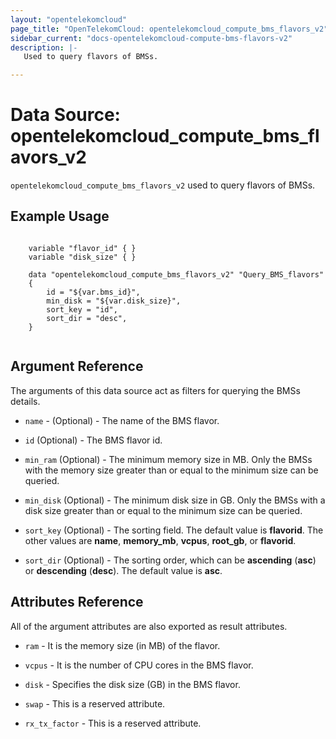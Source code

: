 ```yaml
---
layout: "opentelekomcloud"
page_title: "OpenTelekomCloud: opentelekomcloud_compute_bms_flavors_v2"
sidebar_current: "docs-opentelekomcloud-compute-bms-flavors-v2"
description: |-
   Used to query flavors of BMSs.

---
```


# Data Source: opentelekomcloud_compute_bms_flavors_v2

`opentelekomcloud_compute_bms_flavors_v2` used to query flavors of BMSs.

## Example Usage

```hcl
    
    variable "flavor_id" { }
    variable "disk_size" { }

    data "opentelekomcloud_compute_bms_flavors_v2" "Query_BMS_flavors" 
    {
        id = "${var.bms_id}",
        min_disk = "${var.disk_size}",
        sort_key = "id",
        sort_dir = "desc",
    }
    
```

## Argument Reference

The arguments of this data source act as filters for querying the BMSs details.

* `name` - (Optional) - The name of the BMS flavor.

* `id` (Optional) - The BMS flavor id.

* `min_ram` (Optional) - The minimum memory size in MB. Only the BMSs with the memory size greater than or equal to the minimum size can be queried.

* `min_disk` (Optional) - The minimum disk size in GB. Only the BMSs with a disk size greater than or equal to the minimum size can be queried.

* `sort_key` (Optional) - The sorting field. The default value is **flavorid**. The other values are **name**, **memory_mb**, **vcpus**, **root_gb**, or **flavorid**.

* `sort_dir` (Optional) - The sorting order, which can be **ascending** (**asc**) or **descending** (**desc**). The default value is **asc**.

## Attributes Reference

All of the argument attributes are also exported as result attributes. 

* `ram` - It is the memory size (in MB) of the flavor.

* `vcpus` - It is the number of CPU cores in the BMS flavor.

* `disk` - Specifies the disk size (GB) in the BMS flavor.

* `swap` -  This is a reserved attribute.

* `rx_tx_factor` - This is a reserved attribute.
